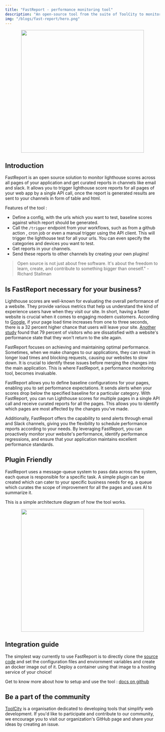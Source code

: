```yaml
---
title: "FastReport - performance monitoring tool"
description: "An open-source tool from the suite of ToolCity to monitor and measure lighthouse scores for multiple pages and websites, with features like alerting, setting baselines and integrations with multiple workflows."
img: "/blogs/fast-report/hero.png"
---
```


<p align="center">
  <img src="/blogs/fast-report/hero.png" height="400" />
</p>

## Introduction

FastReport is an open source solution to monitor lighthouse scores across all pages of your application and get curated reports in channels like email and slack. It allows you to trigger lighthouse score reports for all pages of your web app by a single API call, once the report is generated results are sent to your channels in form of table and html.

Features of the tool :

- Define a config, with the urls which you want to test, baseline scores against which report should be generated.
- Call the `/trigger` endpoint from your workflows, such as from a github action , cron job or even a manual trigger using the API client. This will trigger the lighthouse test for all your urls. You can even specify the categories and devices you want to test.
- Get reports in your channels.
- Send these reports to other channels by creating your own plugins!

> Open source is not just about free software. It's about the freedom to learn, create, and contribute to something bigger than oneself." - Richard Stallman

## Is FastReport necessary for your business?

Lighthouse scores are well-known for evaluating the overall performance of a website. They provide various metrics that help us understand the kind of experience users have when they visit our site. In short, having a faster website is crucial when it comes to engaging modern customers. According to [Google](https://www.thinkwithgoogle.com/marketing-resources/data-measurement/mobile-page-speed-new-industry-benchmarks/), if your page load time increases from one to three seconds, there is a 32 percent higher chance that users will leave your site. [Another study](https://neilpatel.com/blog/loading-time/) found that 79 percent of visitors who are dissatisfied with a website's performance state that they won't return to the site again.

FastReport focuses on achieving and maintaining optimal performance. Sometimes, when we make changes to our applications, they can result in longer load times and blocking requests, causing our websites to slow down. It is crucial to identify these issues before merging the changes into the main application. This is where FastReport, a performance monitoring tool, becomes invaluable.

FastReport allows you to define baseline configurations for your pages, enabling you to set performance expectations. It sends alerts when your scores drop below the specified baseline for a particular category. With FastReport, you can run Lighthouse scores for multiple pages in a single API call and receive curated reports for all the pages. This allows you to identify which pages are most affected by the changes you've made.

Additionally, FastReport offers the capability to send alerts through email and Slack channels, giving you the flexibility to schedule performance reports according to your needs. By leveraging FastReport, you can proactively monitor your website's performance, identify performance regressions, and ensure that your application maintains excellent performance standards.

## Plugin Friendly

FastReport uses a message-queue system to pass data across the system, each queue is responsible for a specific task. A simple plugin can be created which can cater to your specific business needs for eg. a queue which curates the scope of improvement for all the pages and uses AI to summarize it.

This is a simple architecture diagram of how the tool works.

<p align="center">
  <img src="/blogs/fast-report/architecture.png" height="400" />
</p>

## Integration guide

The simplest way currently to use FastReport is to directly clone the [source code](https://github.com/ToolCity/FastReport) and set the configuration files and enviornment variables and create an docker image out of it. Deploy a container using that image to a hosting service of your choice!

Get to know more about how to setup and use the tool : [docs on github](https://github.com/ToolCity/FastReport/blob/main/readme.md)

## Be a part of the community

[ToolCity](https://github.com/ToolCity) is a organisation dedicated to developing tools that simplify web development. If you'd like to participate and contribute to our community, we encourage you to visit our organization's GitHub page and share your ideas by creating an issue.
